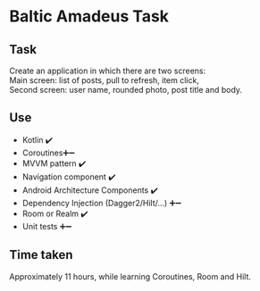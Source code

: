 # Baltic Amadeus Task

## Task
Create an application in which there are two screens:  
Main screen: list of posts, pull to refresh, item click,  
Second screen: user name, rounded photo, post title and body.  

## Use
* Kotlin ✔️  
* Coroutines➕➖  
* MVVM pattern ✔️  
* Navigation component ✔️  
* Android Architecture Components ✔️  
* Dependency Injection (Dagger2/Hilt/...) ➕➖  
* Room or Realm ✔️  
* Unit tests ➕➖

## Time taken
Approximately 11 hours, while learning Coroutines, Room and Hilt.

